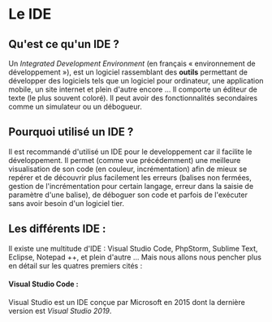 # Le IDE

## Qu'est ce qu'un IDE ?

Un *Integrated Development Environment* (en français « environnement de développement »), est un logiciel rassemblant des **outils** permettant de développer des logiciels tels que un logiciel pour ordinateur, une application mobile, un site internet et plein d'autre encore ...
Il comporte un éditeur de texte (le plus souvent coloré). Il peut avoir des fonctionnalités secondaires comme un simulateur ou un débogueur.

## Pourquoi utilisé un IDE ?

Il est recommandé d'utilisé un IDE pour le developpement car il facilite le développement. Il permet (comme vue précédemment) une meilleure visualisation de son code (en couleur, incrémentation) afin de mieux se repérer et de découvrir plus facilement les erreurs (balises non fermées, gestion de l'incrémentation pour certain langage, erreur dans la saisie de paramètre d'une balise), de déboguer son code et parfois de l'exécuter sans avoir besoin d'un logiciel tier.

## Les différents IDE :

Il existe une multitude d'IDE : Visual Studio Code, PhpStorm, Sublime Text, Eclipse, Notepad ++, et plein d'autre ...
Mais nous allons nous pencher plus en détail sur les quatres premiers cités :

#### Visual Studio Code :

Visual Studio est un IDE conçue par Microsoft en 2015 dont la dernière version est *Visual Studio 2019*. 

